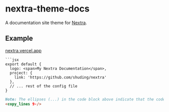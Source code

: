# nextra-theme-docs

A documentation site theme for [Nextra](https://github.com/shuding/nextra).

## Example

[nextra.vercel.app](https://nextra.vercel.app/)
```
```jsx
export default {
  logo: <span>My Nextra Documentation</span>,
  project: {
    link: 'https://github.com/shuding/nextra'
  },
  // ... rest of the config file
}
```
```markdown
Note: The ellipses (...) in the code block above indicate that the code block is a shortened version for brevity.
<copy_lines 9-/>
